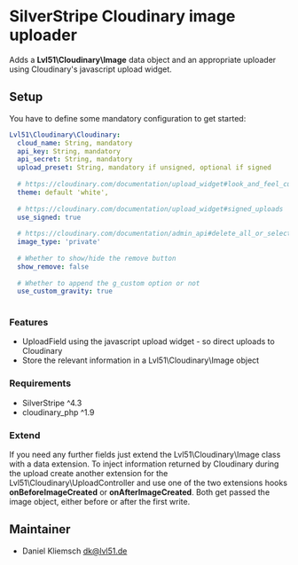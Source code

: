 # SilverStripe Cloudinary image uploader
Adds a **Lvl51\Cloudinary\Image** data object and an appropriate uploader using Cloudinary's javascript upload widget.

## Setup
You have to define some mandatory configuration to get started:

```yaml
Lvl51\Cloudinary\Cloudinary:
  cloud_name: String, mandatory
  api_key: String, mandatory
  api_secret: String, mandatory
  upload_preset: String, mandatory if unsigned, optional if signed
  
  # https://cloudinary.com/documentation/upload_widget#look_and_feel_customization
  theme: default 'white', 
  
  # https://cloudinary.com/documentation/upload_widget#signed_uploads
  use_signed: true
  
  # https://cloudinary.com/documentation/admin_api#delete_all_or_selected_resources
  image_type: 'private'
  
  # Whether to show/hide the remove button
  show_remove: false
  
  # Whether to append the g_custom option or not
  use_custom_gravity: true
  
```

### Features
- UploadField using the javascript upload widget - so direct uploads to Cloudinary
- Store the relevant information in a Lvl51\Cloudinary\Image object

### Requirements
- SilverStripe ^4.3
- cloudinary_php ^1.9

### Extend
If you need any further fields just extend the Lvl51\Cloudinary\Image class with a data extension. To inject information returned by Cloudinary during the upload create another extension for the Lvl51\Cloudinary\UploadController and use one of the two extensions hooks **onBeforeImageCreated** or **onAfterImageCreated**. Both get passed the image object, either before or after the first write.

## Maintainer
- Daniel Kliemsch <dk@lvl51.de>
